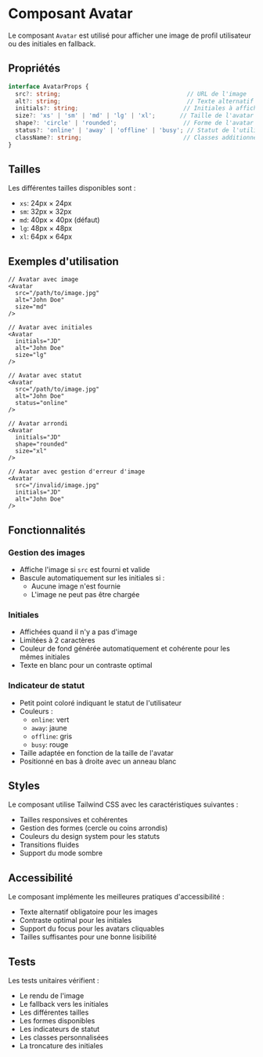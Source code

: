 # Composant Avatar

Le composant `Avatar` est utilisé pour afficher une image de profil utilisateur ou des initiales en fallback.

## Propriétés

```typescript
interface AvatarProps {
  src?: string;                                    // URL de l'image
  alt?: string;                                    // Texte alternatif
  initials?: string;                              // Initiales à afficher (max 2 caractères)
  size?: 'xs' | 'sm' | 'md' | 'lg' | 'xl';       // Taille de l'avatar (défaut: 'md')
  shape?: 'circle' | 'rounded';                   // Forme de l'avatar (défaut: 'circle')
  status?: 'online' | 'away' | 'offline' | 'busy'; // Statut de l'utilisateur
  className?: string;                             // Classes additionnelles
}
```

## Tailles

Les différentes tailles disponibles sont :
- `xs`: 24px × 24px
- `sm`: 32px × 32px
- `md`: 40px × 40px (défaut)
- `lg`: 48px × 48px
- `xl`: 64px × 64px

## Exemples d'utilisation

```tsx
// Avatar avec image
<Avatar
  src="/path/to/image.jpg"
  alt="John Doe"
  size="md"
/>

// Avatar avec initiales
<Avatar
  initials="JD"
  alt="John Doe"
  size="lg"
/>

// Avatar avec statut
<Avatar
  src="/path/to/image.jpg"
  alt="John Doe"
  status="online"
/>

// Avatar arrondi
<Avatar
  initials="JD"
  shape="rounded"
  size="xl"
/>

// Avatar avec gestion d'erreur d'image
<Avatar
  src="/invalid/image.jpg"
  initials="JD"
  alt="John Doe"
/>
```

## Fonctionnalités

### Gestion des images

- Affiche l'image si `src` est fourni et valide
- Bascule automatiquement sur les initiales si :
  - Aucune image n'est fournie
  - L'image ne peut pas être chargée

### Initiales

- Affichées quand il n'y a pas d'image
- Limitées à 2 caractères
- Couleur de fond générée automatiquement et cohérente pour les mêmes initiales
- Texte en blanc pour un contraste optimal

### Indicateur de statut

- Petit point coloré indiquant le statut de l'utilisateur
- Couleurs :
  - `online`: vert
  - `away`: jaune
  - `offline`: gris
  - `busy`: rouge
- Taille adaptée en fonction de la taille de l'avatar
- Positionné en bas à droite avec un anneau blanc

## Styles

Le composant utilise Tailwind CSS avec les caractéristiques suivantes :
- Tailles responsives et cohérentes
- Gestion des formes (cercle ou coins arrondis)
- Couleurs du design system pour les statuts
- Transitions fluides
- Support du mode sombre

## Accessibilité

Le composant implémente les meilleures pratiques d'accessibilité :
- Texte alternatif obligatoire pour les images
- Contraste optimal pour les initiales
- Support du focus pour les avatars cliquables
- Tailles suffisantes pour une bonne lisibilité

## Tests

Les tests unitaires vérifient :
- Le rendu de l'image
- Le fallback vers les initiales
- Les différentes tailles
- Les formes disponibles
- Les indicateurs de statut
- Les classes personnalisées
- La troncature des initiales 